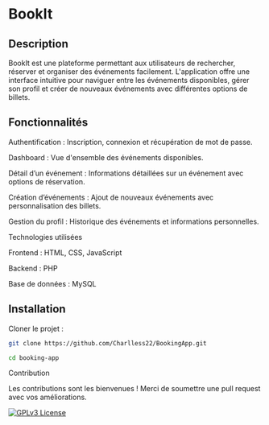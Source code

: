 # BookIt

## Description

BookIt est une plateforme permettant aux utilisateurs de rechercher, réserver et organiser des événements facilement. L'application offre une interface intuitive pour naviguer entre les événements disponibles, gérer son profil et créer de nouveaux événements avec différentes options de billets.

## Fonctionnalités

Authentification : Inscription, connexion et récupération de mot de passe.

Dashboard : Vue d'ensemble des événements disponibles.

Détail d’un événement : Informations détaillées sur un événement avec options de réservation.

Création d’événements : Ajout de nouveaux événements avec personnalisation des billets.

Gestion du profil : Historique des événements et informations personnelles.

Technologies utilisées

Frontend : HTML, CSS, JavaScript

Backend : PHP

Base de données : MySQL

## Installation

Cloner le projet :

```bash
git clone https://github.com/Charlless22/BookingApp.git

cd booking-app
```

Contribution

Les contributions sont les bienvenues ! Merci de soumettre une pull request avec vos améliorations.

[![GPLv3 License](https://img.shields.io/badge/License-GPL%20v3-yellow.svg)](https://opensource.org/licenses/)